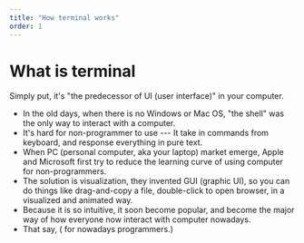 ```yaml
---
title: "How terminal works"
order: 1
---
```


# What is terminal

Simply put, it's "the predecessor of UI (user interface)" in your computer.

- In the old days, when there is no Windows or Mac OS, "the shell" was the only way to interact with a computer.
- It's hard for non-programmer to use --- It take in commands from keyboard, and response everything in pure text.
- When PC (personal computer, aka your laptop) market emerge, Apple and Microsoft first try to reduce the learning curve of using computer for non-programmers.
- The solution is visualization, they invented GUI (graphic UI), so you can do things like drag-and-copy a file, double-click to open browser, in a visualized and animated way.
- Because it is so intuitive, it soon become popular, and become the major way of how everyone now interact with computer nowadays.
- That say,
  ( for nowadays programmers.)
